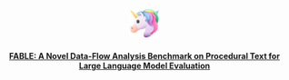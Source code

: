 <p align="center">
  <img src="./unicorn.png" alt="FABLE Logo" width="50" style="vertical-align: middle; margin-bottom: 10px;">
</p>

<p align="center">
  <b><u>FABLE: A Novel Data-Flow Analysis Benchmark on Procedural Text for Large Language Model Evaluation</u></b>
</p>

<div></div>
